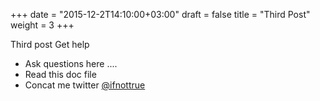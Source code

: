 +++
date = "2015-12-2T14:10:00+03:00"
draft = false
title = "Third Post"
weight = 3
+++

Third post
Get help

- Ask questions here ....
- Read this doc file
- Concat me twitter [@ifnottrue](https://twitter.com/@ifnottrue)
